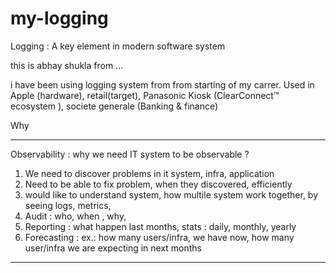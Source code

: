 # my-logging

Logging : A key element in modern software system

this is abhay shukla from ...

i have been using logging system from from starting of my carrer. Used in Apple (hardware), retail(target), Panasonic Kiosk (ClearConnect™ ecosystem ), societe generale (Banking & finance)

Why


----
Observability : why we need IT system to be observable ?
1. We need to discover problems in it system, infra, application
2. Need to be able to fix problem, when they discovered, efficiently
3. would like to understand system, how multile system work together, by seeing logs, metrics, 
4. Audit : who, when , why, 
5. Reporting : what happen last months, stats : daily, monthly, yearly
6. Forecasting : ex.: how many users/infra, we have now, how many user/infra we are expecting in next months
----

